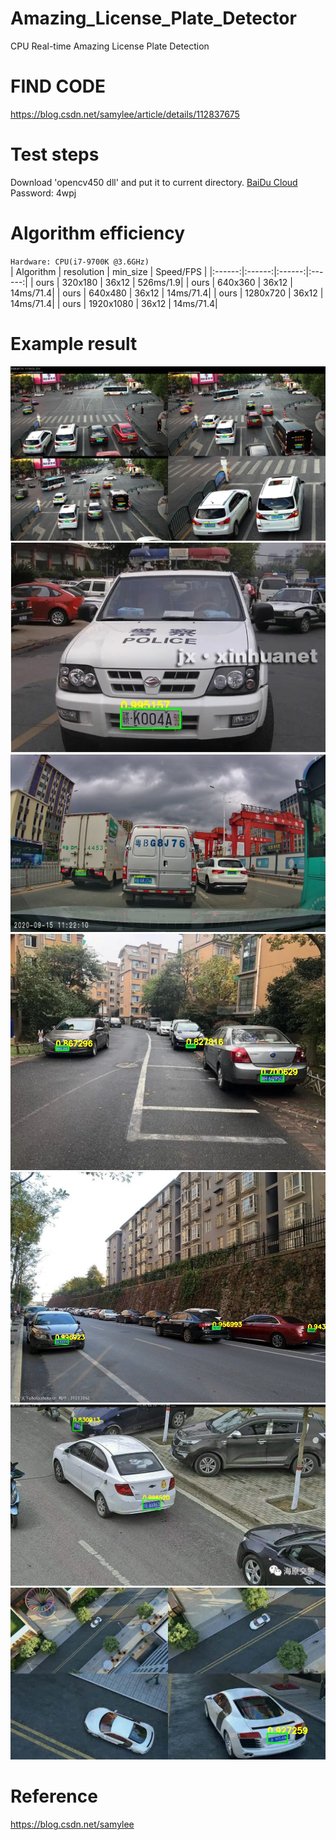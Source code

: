 # Amazing_License_Plate_Detector
CPU Real-time Amazing License Plate Detection
# FIND CODE  
https://blog.csdn.net/samylee/article/details/112837675  
# Test steps
Download 'opencv450 dll' and put it to current directory. [BaiDu Cloud](https://pan.baidu.com/s/1X9-pDypbj-TJMFxiSqow9A) Password: 4wpj  
# Algorithm efficiency
`Hardware: CPU(i7-9700K @3.6GHz)`  
| Algorithm | resolution | min_size | Speed/FPS |
|:------:|:------:|:------:|:------:|
| ours  | 320x180 |   36x12 | 526ms/1.9|
| ours  | 640x360 |   36x12 | 14ms/71.4|
| ours  | 640x480 |   36x12 | 14ms/71.4|
| ours  | 1280x720 |  36x12 | 14ms/71.4|
| ours  | 1920x1080 | 36x12 | 14ms/71.4|
# Example result  
![](results/0.jpg)  
![](results/3.jpg)  
![](results/4.jpg)  
![](results/5.jpg)  
![](results/7.jpg)  
![](results/8.jpg) 
![](results/15.jpg) 
# Reference
https://blog.csdn.net/samylee
